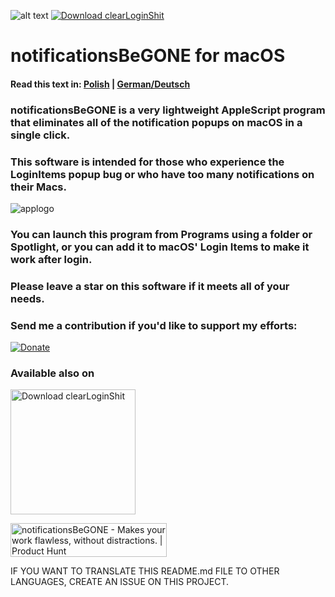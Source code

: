![alt text](https://img.shields.io/badge/Release-Stable-green)
[![Download clearLoginShit](https://img.shields.io/sourceforge/dm/clearloginshit.svg)](https://sourceforge.net/projects/clearloginshit/files/latest/download)
# notificationsBeGONE for macOS
#### Read this text in: [Polish](https://github.com/karolpszo/notificationsbegone/blob/main/README-pl.md) | [German/Deutsch](https://github.com/karolpszo/notificationsbegone/blob/main/README-de.md)
### notificationsBeGONE is a very lightweight AppleScript program that eliminates all of the notification popups on macOS in a single click.
### This software is intended for those who experience the LoginItems popup bug or who have too many notifications on their Macs.

![applogo](https://i.imgur.com/mnm2GrD.png)

### You can launch this program from Programs using a folder or Spotlight, or you can add it to macOS' Login Items to make it work after login.
### Please leave a star on this software if it meets all of your needs.

### Send me a contribution if you'd like to support my efforts: 
[![Donate](https://img.shields.io/badge/Donate-PayPal-blue.svg)](https://paypal.com/karolpszo)

### Available also on
<a href="https://sourceforge.net/p/clearloginshit/"><img alt="Download clearLoginShit" src="https://sourceforge.net/sflogo.php?type=17&group_id=3611141" width=200></a>
<p></p>
<a href="https://www.producthunt.com/posts/notificationsbegone?utm_source=badge-featured&utm_medium=badge&utm_souce=badge-notificationsbegone" target="_blank"><img src="https://api.producthunt.com/widgets/embed-image/v1/featured.svg?post_id=383524&theme=light" alt="notificationsBeGONE - Makes&#0032;your&#0032;work&#0032;flawless&#0044;&#0032;without&#0032;distractions&#0046; | Product Hunt" style="width: 250px; height: 54px;" width="250" height="54" /></a>
<p></p>

IF YOU WANT TO TRANSLATE THIS README.md FILE TO OTHER LANGUAGES, CREATE AN ISSUE ON THIS PROJECT.
